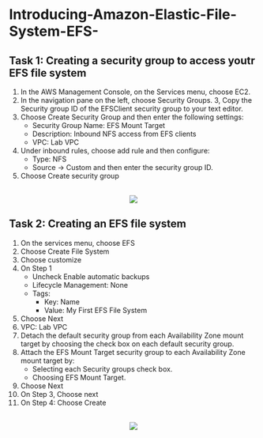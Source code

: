 # Introducing-Amazon-Elastic-File-System-EFS-

<h2>Task 1: Creating a security group to access youtr EFS file system </h2>

1. In the AWS Management Console, on the Services menu, choose EC2.
2. In the navigation pane on the left, choose Security Groups.
3, Copy the Security group ID of the EFSClient security group to your text editor.
4. Choose Create Security Group and then enter the following settings:
     - Security Group Name: EFS Mount Target
     - Description: Inbound NFS access from EFS clients
     - VPC: Lab VPC
5. Under inbound rules, choose add rule and then configure:
     - Type: NFS
     - Source -> Custom and then enter the security group ID.
6. Choose Create security group

<p align="center">
<br/>
<img src="https://i.imgur.com/EEPOZ4N.png"/>

<h2>Task 2: Creating an EFS file system </h2>

1. On the services menu, choose EFS
2. Choose Create File System
3. Choose customize
4. On Step 1
     - Uncheck Enable automatic backups
     - Lifecycle Management: None
     - Tags:
         - Key: Name
         - Value: My First EFS File System
5. Choose Next
6. VPC: Lab VPC
7. Detach the default security group from each Availability Zone mount target by choosing the  check box on each default security group.
8. Attach the EFS Mount Target security group to each Availability Zone mount target by:
    - Selecting each Security groups check box.
    - Choosing EFS Mount Target.
9. Choose Next
10. On Step 3, Choose next
11. On Step 4: Choose Create 

<p align="center">
<br/>
<img src="https://i.imgur.com/EEPOZ4N.png"/>

